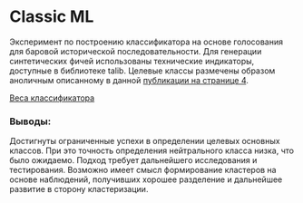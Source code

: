# Classic ML

Эксперимент по построению классификатора на основе голосования для баровой исторической последовательности.
Для генерации синтетических фичей использованы технические индикаторы, доступные в библиотеке talib.
Целевые классы размечены образом аноличным описанному в данной [публикации на странице 4](https://arxiv.org/pdf/1808.03668).

[Веса классификатора](https://drive.google.com/file/d/1Npi55rQAEU3wC_SAFiEo2uWfBf-2axt-/view?usp=drive_link)

### Выводы:
Достигнуты ограниченные успехи в определении целевых основных классов. 
При это точность определения нейтрального класса низка, что было ожидаемо.
Подход требует дальнейшего исследования и тестирования. 
Возможно имеет смысл формирование кластеров на основе наблюдений, получивших хорошее разделение и дальнейшее развитие 
в сторону кластеризации.
